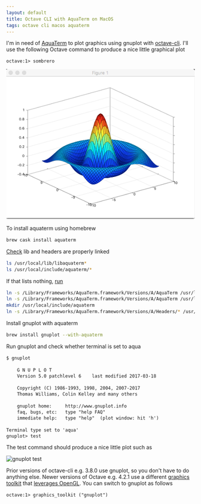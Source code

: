 ```yaml
---
layout: default
title: Octave CLI with AquaTerm on MacOS
tags: octave cli macos aquaterm
---
```


I'm in need of [AquaTerm](https://github.com/AquaTerm/AquaTerm) to plot graphics using gnuplot with [octave-cli](https://sourceforge.net/projects/octave/files). I'll use the following Octave command to produce a nice little graphical plot

```text
octave:1> sombrero
```

![Octave Sombrero Plot](/assets/img/octave-sombrero.png)

To install aquaterm using homebrew

```bash
brew cask install aquaterm
```

[Check](https://stackoverflow.com/questions/13786754/octave-gnuplot-aquaterm-error-set-terminal-aqua-enhanced-title-figure-1-unk) lib and headers are properly linked

```bash
ls /usr/local/lib/libaquaterm*
ls /usr/local/include/aquaterm/*
```

If that lists nothing, [run](https://github.com/AquaTerm/AquaTerm/blob/master/aquaterm/INSTALL)

```bash
ln -s /Library/Frameworks/AquaTerm.framework/Versions/A/AquaTerm /usr/local/lib/libaquaterm.dylib
ln -s /Library/Frameworks/AquaTerm.framework/Versions/A/AquaTerm /usr/local/lib/libaquaterm.1.1.1.dylib
mkdir /usr/local/include/aquaterm
ln -s /Library/Frameworks/AquaTerm.framework/Versions/A/Headers/* /usr/local/include/aquaterm/.
```

Install gnuplot with aquaterm

```bash
brew install gnuplot --with-aquaterm
```

Run gnuplot and check whether terminal is set to aqua

```text
$ gnuplot 

    G N U P L O T
    Version 5.0 patchlevel 6    last modified 2017-03-18

    Copyright (C) 1986-1993, 1998, 2004, 2007-2017
    Thomas Williams, Colin Kelley and many others

    gnuplot home:     http://www.gnuplot.info
    faq, bugs, etc:   type "help FAQ"
    immediate help:   type "help"  (plot window: hit 'h')

Terminal type set to 'aqua'
gnuplot> test
```

The test command should produce a nice little plot such as

![gnuplot test](/asset/img/gnuplot-test.png)

Prior versions of octave-cli e.g. 3.8.0 use gnuplot, so you don't have to do anything else. Newer versions of Octave e.g. 4.2.1 use a different [graphics toolkit](https://www.gnu.org/software/octave/doc/interpreter/Graphics-Toolkits.html)  that [leverages OpenGL](https://www.gnu.org/software/octave/doc/interpreter/Introduction-to-Plotting.html). You can switch to gnuplot as follows

```text
octave:1> graphics_toolkit ("gnuplot")
```